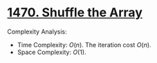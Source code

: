 # [1470. Shuffle the Array](https://leetcode.com/problems/shuffle-the-array/)


Complexity Analysis:

- Time Complexity: $O(n)$. The iteration cost $O(n)$.
- Space Complexity: $O(1)$.
